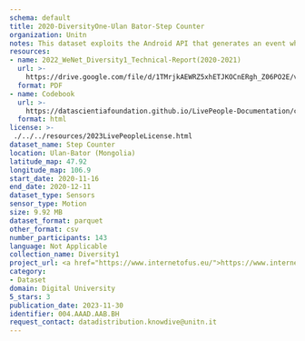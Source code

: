 ```yaml
---
schema: default
title: 2020-DiversityOne-Ulan Bator-Step Counter
organization: Unitn
notes: This dataset exploits the Android API that generates an event when a step is detected. The step counter sensor is used to get the total number of steps taken by the user since the last reboot (power on) of the phone. It is part of Wenet Diversity 1 data collection, which contains data about the everyday life activities of students coming from 8 different universities located in China, Denmark, India, Italy, Mexico, Mongolia, Paraguay and UK. The data were collected via questionnaires, data coming from 27 smartphone sensors associated to thousand self-reported annotations over a period of 4 weeks.
resources:
- name: 2022_WeNet_Diversity1_Technical-Report(2020-2021)
  url: >-
    https://drive.google.com/file/d/1TMrjkAEWRZ5xhETJKOCnERgh_Z06PO2E/view?usp=drive_link
  format: PDF
- name: Codebook
  url: >-
    https://datascientiafoundation.github.io/LivePeople-Documentation/codebooks/2020_DV1_Ulan-Bator_stepcounter.html
  format: html
license: >-
 ./../../resources/2023LivePeopleLicense.html
dataset_name: Step Counter
location: Ulan-Bator (Mongolia)
latitude_map: 47.92
longitude_map: 106.9
start_date: 2020-11-16
end_date: 2020-12-11
dataset_type: Sensors
sensor_type: Motion
size: 9.92 MB
dataset_format: parquet
other_format: csv
number_participants: 143
language: Not Applicable
collection_name: Diversity1
project_url: <a href="https://www.internetofus.eu/">https://www.internetofus.eu/</a>
category:
- Dataset
domain: Digital University
5_stars: 3
publication_date: 2023-11-30
identifier: 004.AAAD.AAB.BH
request_contact: datadistribution.knowdive@unitn.it
---
```



